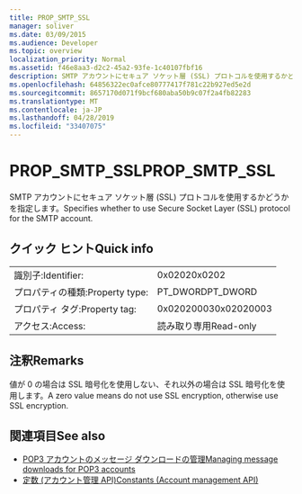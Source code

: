 ```yaml
---
title: PROP_SMTP_SSL
manager: soliver
ms.date: 03/09/2015
ms.audience: Developer
ms.topic: overview
localization_priority: Normal
ms.assetid: f46e8aa3-d2c2-45a2-93fe-1c40107fbf16
description: SMTP アカウントにセキュア ソケット層 (SSL) プロトコルを使用するかどうかを指定します。
ms.openlocfilehash: 64856322ec0afce80777417f781c22b927ed5e2d
ms.sourcegitcommit: 8657170d071f9bcf680aba50b9c07f2a4fb82283
ms.translationtype: MT
ms.contentlocale: ja-JP
ms.lasthandoff: 04/28/2019
ms.locfileid: "33407075"
---
```

# <a name="prop_smtp_ssl"></a><span data-ttu-id="bb0f6-103">PROP_SMTP_SSL</span><span class="sxs-lookup"><span data-stu-id="bb0f6-103">PROP_SMTP_SSL</span></span>

<span data-ttu-id="bb0f6-104">SMTP アカウントにセキュア ソケット層 (SSL) プロトコルを使用するかどうかを指定します。</span><span class="sxs-lookup"><span data-stu-id="bb0f6-104">Specifies whether to use Secure Socket Layer (SSL) protocol for the SMTP account.</span></span>
  
## <a name="quick-info"></a><span data-ttu-id="bb0f6-105">クイック ヒント</span><span class="sxs-lookup"><span data-stu-id="bb0f6-105">Quick info</span></span>

|||
|:-----|:-----|
|<span data-ttu-id="bb0f6-106">識別子:</span><span class="sxs-lookup"><span data-stu-id="bb0f6-106">Identifier:</span></span>  <br/> |<span data-ttu-id="bb0f6-107">0x0202</span><span class="sxs-lookup"><span data-stu-id="bb0f6-107">0x0202</span></span>  <br/> |
|<span data-ttu-id="bb0f6-108">プロパティの種類:</span><span class="sxs-lookup"><span data-stu-id="bb0f6-108">Property type:</span></span>  <br/> |<span data-ttu-id="bb0f6-109">PT_DWORD</span><span class="sxs-lookup"><span data-stu-id="bb0f6-109">PT_DWORD</span></span>  <br/> |
|<span data-ttu-id="bb0f6-110">プロパティ タグ:</span><span class="sxs-lookup"><span data-stu-id="bb0f6-110">Property tag:</span></span>  <br/> |<span data-ttu-id="bb0f6-111">0x02020003</span><span class="sxs-lookup"><span data-stu-id="bb0f6-111">0x02020003</span></span>  <br/> |
|<span data-ttu-id="bb0f6-112">アクセス:</span><span class="sxs-lookup"><span data-stu-id="bb0f6-112">Access:</span></span>  <br/> |<span data-ttu-id="bb0f6-113">読み取り専用</span><span class="sxs-lookup"><span data-stu-id="bb0f6-113">Read-only</span></span>  <br/> |
   
## <a name="remarks"></a><span data-ttu-id="bb0f6-114">注釈</span><span class="sxs-lookup"><span data-stu-id="bb0f6-114">Remarks</span></span>

<span data-ttu-id="bb0f6-115">値が 0 の場合は SSL 暗号化を使用しない、それ以外の場合は SSL 暗号化を使用します。</span><span class="sxs-lookup"><span data-stu-id="bb0f6-115">A zero value means do not use SSL encryption, otherwise use SSL encryption.</span></span>
  
## <a name="see-also"></a><span data-ttu-id="bb0f6-116">関連項目</span><span class="sxs-lookup"><span data-stu-id="bb0f6-116">See also</span></span>

- [<span data-ttu-id="bb0f6-117">POP3 アカウントのメッセージ ダウンロードの管理</span><span class="sxs-lookup"><span data-stu-id="bb0f6-117">Managing message downloads for POP3 accounts</span></span>](managing-message-downloads-for-pop3-accounts.md) 
- [<span data-ttu-id="bb0f6-118">定数 (アカウント管理 API)</span><span class="sxs-lookup"><span data-stu-id="bb0f6-118">Constants (Account management API)</span></span>](constants-account-management-api.md)

